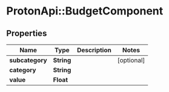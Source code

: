 # ProtonApi::BudgetComponent

## Properties
Name | Type | Description | Notes
------------ | ------------- | ------------- | -------------
**subcategory** | **String** |  | [optional] 
**category** | **String** |  | 
**value** | **Float** |  | 


